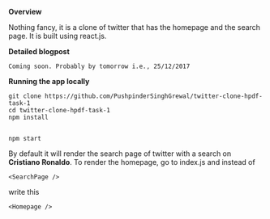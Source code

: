 **Overview**

Nothing fancy, it is a clone of twitter that has the homepage and the search page. It is built using react.js. 



**Detailed blogpost**
```
Coming soon. Probably by tomorrow i.e., 25/12/2017
```
**Running the app locally**
```
git clone https://github.com/PushpinderSinghGrewal/twitter-clone-hpdf-task-1
cd twitter-clone-hpdf-task-1
npm install


npm start
```
By default it will render the search page of twitter with a search on **Cristiano Ronaldo**.
To render the homepage, go to index.js and instead of 

``` 
<SearchPage />
```
write this
```
<Homepage />
```


